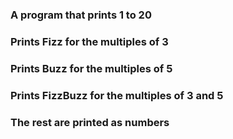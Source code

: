 ### A program that prints 1 to 20
### Prints Fizz for the multiples of 3
### Prints Buzz for the multiples of 5
### Prints FizzBuzz for the multiples of 3 and 5
### The rest are printed as numbers 